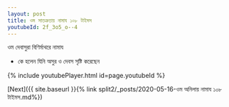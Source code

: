 ```yaml
---
layout: post
title: ওম সাতত্রুতায় নামায ১০৮ টাইমস
youtubeId: 2f_3o5_o--4
---
```

 
 
 ওম দেবাসুরা বিণির্মাথরে নামায  
 
 -  কে হলেন যিনি অসুর ও দেবস সৃষ্টি করেছেন 
 
  
 
  
 
 
 
 
 
 


{% include youtubePlayer.html id=page.youtubeId %}
 
[Next]({{ site.baseurl }}{% link  split2/_posts/2020-05-16-ওম অনিলায় নামায ১০৮ টাইমস.md%})
 

